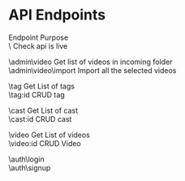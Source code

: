 # API Endpoints

Endpoint                     Purpose  
\                            Check api is live  
  
\admin\video                 Get list of videos in incoming folder  
\admin\video\import          Import all the selected videos   
  
\tag                         Get List of tags  
\tag\:id                     CRUD tag  
  
\cast                        Get List of cast  
\cast\:id                    CRUD cast  
  
\video                       Get List of videos  
\video\:id                   CRUD Video   
  
\auth\login                
\auth\signup  
